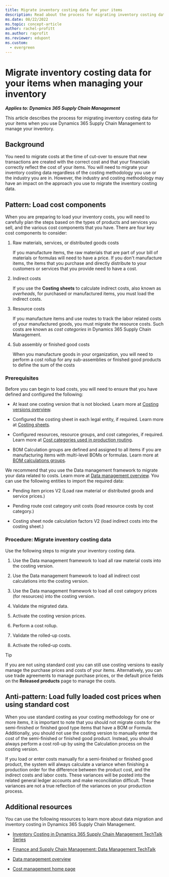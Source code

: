 ```yaml
---
title: Migrate inventory costing data for your items
description: Read about the process for migrating inventory costing data for your items when you use Dynamics 365 Supply Chain Management to manage your inventory.
ms.date: 08/22/2022
ms.topic: concept-article
author: rachel-profitt
ms.author: raprofit
ms.reviewer: edupont
ms.custom:
  - evergreen
---
```


# Migrate inventory costing data for your items when managing your inventory

***Applies to: Dynamics 365 Supply Chain Management***

This article describes the process for migrating inventory costing data for your items when you use Dynamics 365 Supply Chain Management to manage your inventory.

## Background

You need to migrate costs at the time of cut-over to ensure that new transactions are created with the correct cost and that your financials correctly reflect the cost of your items. You will need to migrate your inventory costing data regardless of the costing methodology you use or the industry you are in. However, the industry and costing methodology may have an impact on the approach you use to migrate the inventory costing data.

## Pattern: Load cost components

When you are preparing to load your inventory costs, you will need to carefully plan the steps based on the types of products and services you sell, and the various cost components that you have. There are four key cost components to consider:

1. Raw materials, services, or distributed goods costs  

    If you manufacture items, the raw materials that are part of your bill of materials or formulas will need to have a price. If you don't manufacture items, the items that you purchase and directly distribute to your customers or services that you provide need to have a cost.

2. Indirect costs  

    If you use the **Costing sheets** to calculate indirect costs, also known as *overheads*, for purchased or manufactured items, you must load the indirect costs.

3. Resource costs  

    If you manufacture items and use routes to track the labor related costs of your manufactured goods, you must migrate the resource costs. Such costs are known as *cost categories* in Dynamics 365 Supply Chain Management.

4. Sub assembly or finished good costs  

    When you manufacture goods in your organization, you will need to perform a cost rollup for any sub-assemblies or finished good products to define the sum of the costs

### Prerequisites

Before you can begin to load costs, you will need to ensure that you have defined and configured the following:

* At least one costing version that is not blocked. Learn more at [Costing versions overview](/dynamics365/supply-chain/cost-management/costing-versions).

* Configured the costing sheet in each legal entity, if required. Learn more at [Costing sheets](/dynamics365/supply-chain/cost-management/costing-sheets).

* Configured resources, resource groups, and cost categories, if required. Learn more at [Cost categories used in production routing](/dynamics365/supply-chain/cost-management/cost-categories-used-production-routings).

* BOM Calculation groups are defined and assigned to all items if you are manufacturing items with multi-level BOMs or formulas. Learn more at [BOM calculations groups](/dynamics365/supply-chain/cost-management/bom-calculation-groups).

We recommend that you use the Data management framework to migrate your data related to costs. Learn more at [Data management overview](/dynamics365/fin-ops-core/dev-itpro/data-entities/data-entities-data-packages). You can use the following entities to import the required data:

* Pending item prices V2 (Load raw material or distributed goods and service prices.)

* Pending route cost category unit costs (load resource costs by cost category.)

* Costing sheet node calculation factors V2 (load indirect costs into the costing sheet.)

### Procedure: Migrate inventory costing data

Use the following steps to migrate your inventory costing data.

1. Use the Data management framework to load all raw material costs into the costing version.

2. Use the Data management framework to load all indirect cost calculations into the costing version.

3. Use the Data management framework to load all cost category prices (for resources) into the costing version.

4. Validate the migrated data.

5. Activate the costing version prices.

6. Perform a cost rollup.

7. Validate the rolled-up costs.

8. Activate the rolled-up costs.

> [!TIP]
> If you are not using standard cost you can still use costing versions to easily manage the purchase prices and costs of your items. Alternatively, you can use trade agreements to manage purchase prices, or the default price fields on the **Released products** page to manage the costs.

<!--### Design considerations (things to watch out for)

If you have Multi-site BOMs, it's super complicated and you have to copy stuff and its hard. Lorem ipsum dolor sit amet, consectetur adipiscing elit. Etiam sagittis elementum ullamcorper. Mauris nec varius justo. Vivamus ante sapien, semper sed enim ut, pulvinar sollicitudin ex. Nulla dictum est libero, at faucibus massa dictum at. Duis ac ultrices ante. Sed dapibus nulla eu sollicitudin porttitor. Cras malesuada, sapien vitae eleifend varius, tellus arcu gravida est, vitae egestas lorem sapien vel felis.-->

## Anti-pattern: Load fully loaded cost prices when using standard cost

When you use standard costing as your costing methodology for one or more items, it is important to note that you should not migrate costs for the semi-finished or finished good type items that have a BOM or Formula. Additionally, you should not use the costing version to manually enter the cost of the semi-finished or finished good product. Instead, you should always perform a cost roll-up by using the Calculation process on the costing version.

If you load or enter costs manually for a semi-finished or finished good product, the system will always calculate a variance when finishing a production order for the difference between the product cost, and the indirect costs and labor costs. These variances will be posted into the related general ledger accounts and make reconciliation difficult. These variances are not a true reflection of the variances on your production process.

## Additional resources

You can use the following resources to learn more about data migration and inventory costing in Dynamics 365 Supply Chain Management.

* [Inventory Costing in Dynamics 365 Supply Chain Management TechTalk Series](https://community.dynamics.com/blogs/post/?postid=a1955d50-c26c-4563-b42c-b1af2261ae6f)

* [Finance and Supply Chain Management: Data Management TechTalk](https://community.dynamics.com/blogs/post/?postid=d555c724-3035-4a1a-a360-56059c4242d9)

* [Data management overview](/dynamics365/fin-ops-core/dev-itpro/data-entities/data-entities-data-packages)

* [Cost management home page](/dynamics365/supply-chain/cost-management/cost-management-home-page)

<!--## Tags

Industries: Manufacturing; Retail; Distribution

Stakeholder: Cost accountant; Manufacturing SME

Products: Dynamics 365 Supply Chain Management

Configuration stage: Iterative-->
